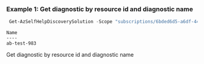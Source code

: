 ### Example 1: Get diagnostic by resource id and diagnostic name

```powershell
 Get-AzSelfHelpDiscoverySolution -Scope "subscriptions/6bded6d5-a6df-44e1-96d3-bf71f6f5f8ba/resourceGroups/test-rgName/providers/Microsoft.KeyVault/vaults/testKeyVault" -SResourceName ab-test-983
```

```output
Name
----
ab-test-983
```

Get diagnostic by resource id and diagnostic name
